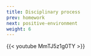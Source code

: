```yaml
---
title: Disciplinary process
prev: homework
next: positive-environment
weight: 6
---
```


{{< youtube MmTJ5z1g0TY >}}
